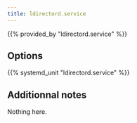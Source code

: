 ```yaml
---
title: ldirectord.service
---
```


{{% provided_by "ldirectord.service" %}}

## Options

{{% systemd_unit "ldirectord.service" %}}

## Additionnal notes

Nothing here.